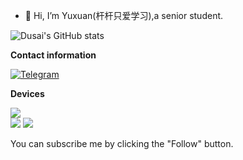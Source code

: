 - 👋 Hi, I’m Yuxuan(杆杆只爱学习),a senior student.

![Dusai's GitHub stats](https://github-readme-stats.vercel.app/api?username=Fu-Yuxuan-hub)

**Contact information**

[![Telegram](https://img.shields.io/badge/杆杆只爱学习-0088CC???style=for-the-badge&logo=telegram&logoColor=FFFFFF&labelColor=0088CC)](https://t.me/Fu_Yuxuan)

**Devices**

![](https://img.shields.io/badge/-Hackintosh-lightgrey)                      
![](https://img.shields.io/badge/-iPhone%20Xs-lightgrey)  ![](https://img.shields.io/badge/-iPhone%206s-lightgrey)

You can subscribe me by clicking the "Follow" button.
